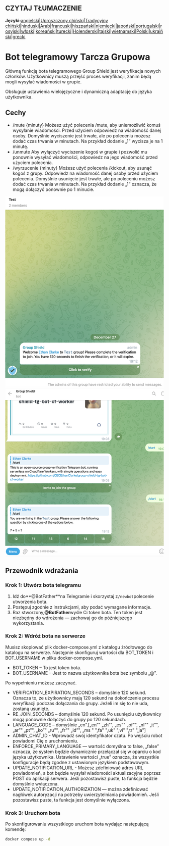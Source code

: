 ## CZYTAJ TŁUMACZENIE

**Języki:**[angielski](README.md)\|[Uproszczony chiński](README.zh-CN.md)\|[Tradycyjny chiński](README.zh-TW.md)\|[hinduski](README.hi.md)\|[Arab](README.ar.md)\|[francuski](README.fr.md)\|[hiszpański](README.es.md)\|[niemiecki](README.de.md)\|[japoński](README.ja.md)\|[portugalski](README.pt.md)\|[rosyjski](README.ru.md)\|[włoski](README.it.md)\|[koreański](README.ko.md)\|[turecki](README.tr.md)\|[Holenderski](README.nl.md)\|[tajski](README.th.md)\|[wietnamski](README.vi.md)\|[Polski](README.pl.md)\|[ukraiński](README.uk.md)\|[grecki](README.el.md)

# Bot telegramowy Tarcza Grupowa

Główną funkcją bota telegramowego Group Shield jest weryfikacja nowych członków. Użytkownicy muszą przejść proces weryfikacji, zanim będą mogli wysyłać wiadomości w grupie.

Obsługuje ustawienia wielojęzyczne i dynamiczną adaptację do języka użytkownika.

## Cechy

-   /mute {minuty}
    Możesz użyć polecenia /mute, aby uniemożliwić komuś wysyłanie wiadomości. Przed użyciem odpowiedz na wiadomość danej osoby. Domyślnie wyciszenie jest trwałe, ale po poleceniu możesz dodać czas trwania w minutach. Na przykład dodanie „1” wycisza je na 1 minutę.
-   /unmute Aby wyłączyć wyciszenie kogoś w grupie i pozwolić mu ponownie wysyłać wiadomości, odpowiedz na jego wiadomość przed użyciem polecenia.
-   /wyrzucenie {minuty} 
    Możesz użyć polecenia /kickout, aby usunąć kogoś z grupy. Odpowiedz na wiadomość danej osoby przed użyciem polecenia. Domyślnie usunięcie jest trwałe, ale po poleceniu możesz dodać czas trwania w minutach. Na przykład dodanie „1” oznacza, że ​​mogą dołączyć ponownie po 1 minucie.

![screenshot](https://raw.githubusercontent.com/CECEthanClarke/group-shield-tg-bot/refs/heads/main/other/image.png)![screenshot](https://raw.githubusercontent.com/CECEthanClarke/group-shield-tg-bot/refs/heads/main/other/image2.png)

## Przewodnik wdrażania

### Krok 1: Utwórz bota telegramu

1.  Idź do**@BotFather**na Telegramie i skorzystaj z`/newbot`polecenie utworzenia bota.
2.  Postępuj zgodnie z instrukcjami, aby podać wymagane informacje.
3.  Raz stworzony,**@BotFather**wyśle ​​Ci token bota. Ten token jest niezbędny do wdrożenia — zachowaj go do późniejszego wykorzystania.

### Krok 2: Wdróż bota na serwerze

Musisz skopiować plik docker-compose.yml z katalogu źródłowego do katalogu na serwerze. Następnie skonfiguruj wartości dla BOT_TOKEN i BOT_USERNAME w pliku docker-compose.yml.

-   BOT_TOKEN – To jest token bota.
-   BOT_USERNAME – Jest to nazwa użytkownika bota bez symbolu „@”.

Po wypełnieniu możesz zaczynać.

-   VERIFICATION_EXPIRATION_SECONDS – domyślnie 120 sekund. Oznacza to, że użytkownicy mają 120 sekund na dokończenie procesu weryfikacji podczas dołączania do grupy. Jeżeli im się to nie uda, zostaną usunięte.
-   RE_JOIN_SECONDS – domyślnie 120 sekund. Po usunięciu użytkownicy mogą ponownie dołączyć do grupy po 120 sekundach.
-   LANGUAGE_CODE – domyślnie „en”.[„en”" „zh”", „es”" „of”", „nl”" „it”", „ar”" „pt”", „ko”" „ru”", „fr”" „id”", „ms " ",fa" ",uk" ",vi" ",tr" ",ja"]
-   ADMIN_CHAT_ID - Wprowadź swój identyfikator czatu. Po wejściu robot powiadomi Cię o uruchomieniu.
-   ENFORCE_PRIMARY_LANGUAGE — wartość domyślna to false, „false” oznacza, że ​​system będzie dynamicznie przełączał się w oparciu o kod języka użytkownika. Ustawienie wartości „true” oznacza, że ​​wszystkie konfiguracje będą zgodne z ustawionym językiem podstawowym.
-   UPDATE_NOTIFICATION_URL - Możesz zdefiniować adres URL powiadomień, a bot będzie wysyłał wiadomości aktualizacyjne poprzez POST do aplikacji serwera. Jeśli pozostawisz puste, ta funkcja będzie domyślnie wyłączona.
-   UPDATE_NOTIFICATION_AUTHORIZATION — można zdefiniować nagłówek autoryzacji na potrzeby uwierzytelniania powiadomień. Jeśli pozostawisz puste, ta funkcja jest domyślnie wyłączona.

### Krok 3: Uruchom bota

Po skonfigurowaniu wszystkiego uruchom bota wydając następującą komendę:

```bash
docker compose up -d
```
